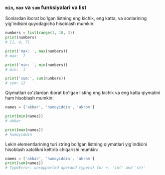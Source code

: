 ### `min`, `max` va `sum` funksiyalari va list

Sonlardan iborat bo'lgan listning eng kichik, eng katta, va sonlarining yig'indisini quyodagicha hisoblash mumkin:

```python
numbers = list(range(1, 10, 3))
print(numbers)
# [1, 4, 7]

print('max: ', max(numbers))
# max:  7

print('min: ', min(numbers))
# min:  1

print('sum:', sum(numbers))
# sum: 12
```

Qiymatlari so'zlardan iborat bo'lgan listing eng kichik va eng katta qiymatini ham hisoblash mumkin:

```python
names = ['akbar', 'humoyiddin', 'akrom']

print(min(names))
# akbar

print(max(names))
# humoyiddin
```

Lekin elementlarining turi string bo'lgan listning qiymatlari yig'indisini hisoblash xatolikni keltirib chiqarishi mumkin:

```python
names = ['akbar', 'humoyiddin', 'akrom']
print(sum(names))
# TypeError: unsupported operand type(s) for +: 'int' and 'str'
```
